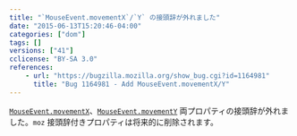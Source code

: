 ```yaml
---
title: "`MouseEvent.movementX`/`Y` の接頭辞が外れました"
date: "2015-06-13T15:20:46-04:00"
categories: ["dom"]
tags: []
versions: ["41"]
cclicense: "BY-SA 3.0"
references:
    - url: "https://bugzilla.mozilla.org/show_bug.cgi?id=1164981"
      title: "Bug 1164981 - Add MouseEvent.movementX/Y"
---
```

[`MouseEvent.movementX`](https://developer.mozilla.org/ja/docs/Web/API/MouseEvent/movementX)、[`MouseEvent.movementY`](https://developer.mozilla.org/ja/docs/Web/API/MouseEvent/movementY) 両プロパティの接頭辞が外れました。`moz` 接頭辞付きプロパティは将来的に削除されます。
